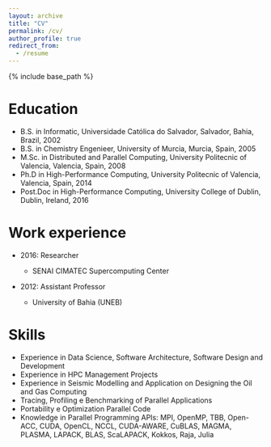 ```yaml
---
layout: archive
title: "CV"
permalink: /cv/
author_profile: true
redirect_from:
  - /resume
---
```


{% include base_path %}

Education
======
* B.S. in Informatic, Universidade Católica do Salvador, Salvador, Bahia, Brazil, 2002
* B.S. in Chemistry Engenieer, University of Murcia, Murcia, Spain, 2005
* M.Sc. in Distributed and Parallel Computing, University Politecnic of Valencia, Valencia, Spain, 2008 
* Ph.D in High-Performance Computing,  University Politecnic of Valencia, Valencia, Spain, 2014
* Post.Doc in High-Performance Computing,  University College of Dublin, Dublin, Ireland, 2016


Work experience
======
* 2016: Researcher
  * SENAI CIMATEC Supercomputing Center
  

* 2012: Assistant Professor 
  * University of Bahia (UNEB)
  
Skills
======
* Experience in Data Science, Software Architecture, Software Design and Development
* Experience in HPC Management Projects
* Experience in Seismic Modelling and Application on Designing the Oil and Gas Computing
* Tracing, Profiling e Benchmarking of Parallel Applications
* Portability e Optimization Parallel Code
* Knowledge in Parallel Programming APIs: MPI, OpenMP, TBB, Open- ACC, CUDA, OpenCL, NCCL, CUDA-AWARE, CuBLAS, MAGMA, PLASMA, LAPACK, BLAS, ScaLAPACK, Kokkos, Raja, Julia

